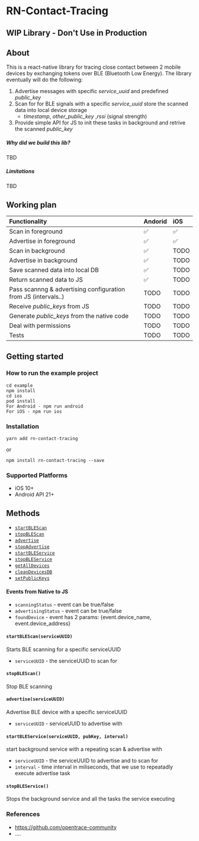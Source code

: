 # RN-Contact-Tracing 

## WIP Library - Don't Use in Production

## About
This is a react-native library for tracing close contact between 2 mobile devices by exchanging tokens over BLE (Bluetooth Low Energy).
The library eventually will do the following:

1. Advertise messages with specific _service_uuid_ and predefined _public_key_ 
2. Scan for for BLE signals with a specific _service_uuid_  store the scanned data into local device storage
   - _timestamp_, _other_public_key_ ,_rssi_ (signal strength)
3. Provide simple API for JS to init these tasks in background and retrive the scanned _public_key_ 

##### Why did we build this lib?
TBD

##### Limitations
TBD

## Working plan

 Functionality | Andorid | iOS |
:------------ | :-------------| :-------------| 
Scan in foreground | :white_check_mark: |  :white_check_mark: | 
Advertise in foreground | :white_check_mark: |  :white_check_mark: | 
Scan in background | :white_check_mark: | TODO |
Advertise in background | :white_check_mark: | TODO | 
Save scanned data into local DB | :white_check_mark: | TODO | 
Return scanned data to JS | :white_check_mark: | TODO | 
Pass scannng & advertising configuration from JS (intervals..) | TODO | TODO | 
Receive _public_keys_ from JS  |TODO|TODO| 
Generate _public_keys_ from the native code  |TODO|TODO| 
Deal with permissions |TODO|TODO| 
Tests  |TODO|TODO| 


## Getting started

### How to run the example project
```properties
cd example
npm install
cd ios
pod install
For Android - npm run android 
For iOS - npm run ios
``` 

### Installation
`yarn add rn-contact-tracing`

or

`npm install rn-contact-tracing --save`

### Supported Platforms
* iOS 10+
* Android API 21+


## Methods
* [`startBLEScan`](#startBLEScan)
* [`stopBLEScan`](#stopBLEScan)
* [`advertise`](#advertise)
* [`stopAdvertise`](#stopAdvertise)
* [`startBLEService`](#startBLEService)
* [`stopBLEService`](#stopBLEService)
* [`getAllDevices`](#getAllDevices)
* [`cleanDevicesDB`](#cleanDevicesDB)
* [`setPublicKeys`](#setPublicKeys)


#### Events from Native to JS
- `scanningStatus` - event can be true/false
- `advertisingStatus` - event can be  true/false
- `foundDevice` - event has 2 params: {event.device_name, event.device_address}


#### `startBLEScan(serviceUUID)`
Starts BLE scanning for a specific serviceUUID
- `serviceUUID` - the serviceUUID to scan for

#### `stopBLEScan()`
Stop BLE scanning

#### `advertise(serviceUUID)`
Advertise BLE device with a specific serviceUUID
- `serviceUUID` - serviceUUID to advertise with

#### `startBLEService(serviceUUID, pubKey, interval)`
start background service with a repeating scan & advertise with
- `serviceUUID` - the serviceUUID to advertise and to scan for
- `interval` - time interval in miliseconds, that we use to repeatadly execute advertise task   

#### `stopBLEService()`
Stops the background service and all the tasks the service executing

### References
* https://github.com/opentrace-community
* ....


